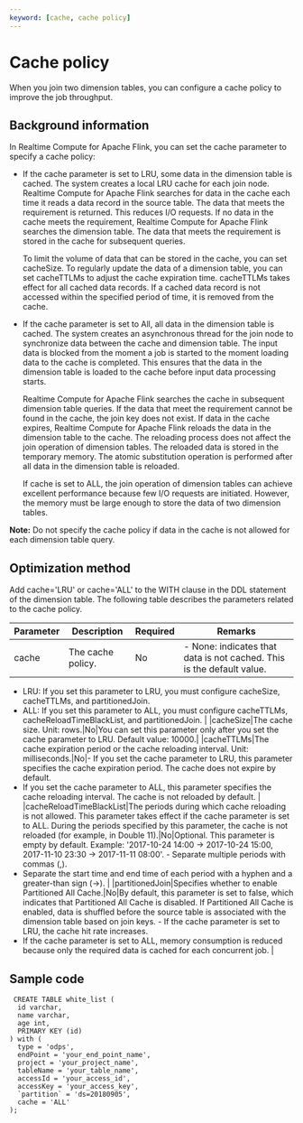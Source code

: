 ```yaml
---
keyword: [cache, cache policy]
---
```


# Cache policy

When you join two dimension tables, you can configure a cache policy to improve the job throughput.

## Background information

In Realtime Compute for Apache Flink, you can set the cache parameter to specify a cache policy:

-   If the cache parameter is set to LRU, some data in the dimension table is cached. The system creates a local LRU cache for each join node. Realtime Compute for Apache Flink searches for data in the cache each time it reads a data record in the source table. The data that meets the requirement is returned. This reduces I/O requests. If no data in the cache meets the requirement, Realtime Compute for Apache Flink searches the dimension table. The data that meets the requirement is stored in the cache for subsequent queries.

    To limit the volume of data that can be stored in the cache, you can set cacheSize. To regularly update the data of a dimension table, you can set cacheTTLMs to adjust the cache expiration time. cacheTTLMs takes effect for all cached data records. If a cached data record is not accessed within the specified period of time, it is removed from the cache.

-   If the cache parameter is set to All, all data in the dimension table is cached. The system creates an asynchronous thread for the join node to synchronize data between the cache and dimension table. The input data is blocked from the moment a job is started to the moment loading data to the cache is completed. This ensures that the data in the dimension table is loaded to the cache before input data processing starts.

    Realtime Compute for Apache Flink searches the cache in subsequent dimension table queries. If the data that meet the requirement cannot be found in the cache, the join key does not exist. If data in the cache expires, Realtime Compute for Apache Flink reloads the data in the dimension table to the cache. The reloading process does not affect the join operation of dimension tables. The reloaded data is stored in the temporary memory. The atomic substitution operation is performed after all data in the dimension table is reloaded.

    If cache is set to ALL, the join operation of dimension tables can achieve excellent performance because few I/O requests are initiated. However, the memory must be large enough to store the data of two dimension tables.


**Note:** Do not specify the cache policy if data in the cache is not allowed for each dimension table query.

## Optimization method

Add cache='LRU' or cache='ALL' to the WITH clause in the DDL statement of the dimension table. The following table describes the parameters related to the cache policy.

|Parameter|Description|Required|Remarks|
|---------|-----------|--------|-------|
|cache|The cache policy.|No|-   None: indicates that data is not cached. This is the default value.
-   LRU: If you set this parameter to LRU, you must configure cacheSize, cacheTTLMs, and partitionedJoin.
-   ALL: If you set this parameter to ALL, you must configure cacheTTLMs, cacheReloadTimeBlackList, and partitionedJoin. |
|cacheSize|The cache size. Unit: rows.|No|You can set this parameter only after you set the cache parameter to LRU. Default value: 10000.|
|cacheTTLMs|The cache expiration period or the cache reloading interval. Unit: milliseconds.|No|-   If you set the cache parameter to LRU, this parameter specifies the cache expiration period. The cache does not expire by default.
-   If you set the cache parameter to ALL, this parameter specifies the cache reloading interval. The cache is not reloaded by default. |
|cacheReloadTimeBlackList|The periods during which cache reloading is not allowed. This parameter takes effect if the cache parameter is set to ALL. During the periods specified by this parameter, the cache is not reloaded \(for example, in Double 11\).|No|Optional. This parameter is empty by default. Example: '2017-10-24 14:00 -\> 2017-10-24 15:00, 2017-11-10 23:30 -\> 2017-11-11 08:00'. -   Separate multiple periods with commas \(,\).
-   Separate the start time and end time of each period with a hyphen and a greater-than sign \(-\>\). |
|partitionedJoin|Specifies whether to enable Partitioned All Cache.|No|By default, this parameter is set to false, which indicates that Partitioned All Cache is disabled. If Partitioned All Cache is enabled, data is shuffled before the source table is associated with the dimension table based on join keys. -   If the cache parameter is set to LRU, the cache hit rate increases.
-   If the cache parameter is set to ALL, memory consumption is reduced because only the required data is cached for each concurrent job. |

## Sample code

```
 CREATE TABLE white_list (
  id varchar,
  name varchar,
  age int,
  PRIMARY KEY (id)
) with (
  type = 'odps',
  endPoint = 'your_end_point_name',
  project = 'your_project_name',
  tableName = 'your_table_name',
  accessId = 'your_access_id',
  accessKey = 'your_access_key',
  `partition` = 'ds=20180905', 
  cache = 'ALL'
);
```

